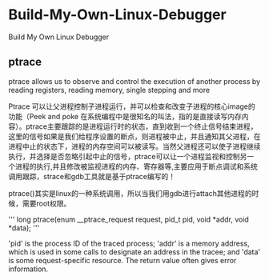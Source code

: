 # Build-My-Own-Linux-Debugger
Build My Own Linux Debugger 

## ptrace
ptrace allows us to observe and control the execution of another process by reading registers, reading memory, single stepping and more

Ptrace 可以让父进程控制子进程运行，并可以检查和改变子进程的核心image的功能（Peek and poke 在系统编程中是很知名的叫法，指的是直接读写内存内容）。ptrace主要跟踪的是进程运行时的状态，直到收到一个终止信号结束进程，这里的信号如果是我们给程序设置的断点，则进程被中止，并且通知其父进程，在进程中止的状态下，进程的内存空间可以被读写。当然父进程还可以使子进程继续执行，并选择是否忽略引起中止的信号，ptrace可以让一个进程监视和控制另一个进程的执行,并且修改被监视进程的内存、寄存器等,主要应用于断点调试和系统调用跟踪，strace和gdb工具就是基于ptrace编写的！

ptrace()其实是linux的一种系统调用，所以当我们用gdb进行attach其他进程的时候，需要root权限。

'''
long ptrace(enum __ptrace_request request, pid_t pid,
            void *addr, void *data);
'''

'pid' is the process ID of the traced process; 'addr' is a memory address, which is used in some calls to designate an address in the tracee; and 'data' is some request-specific resource. The return value often gives error information.